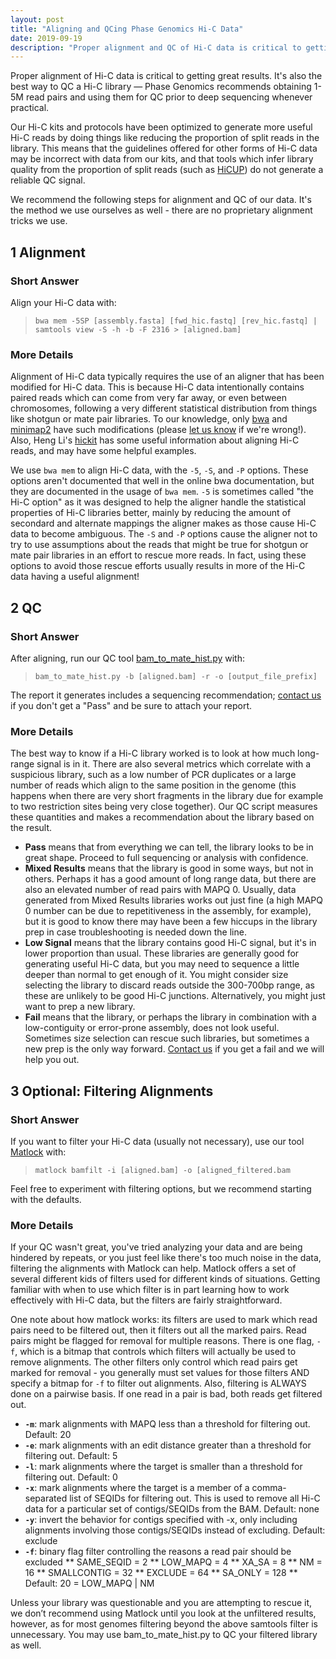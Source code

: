 ```yaml
---
layout: post
title: "Aligning and QCing Phase Genomics Hi-C Data"
date: 2019-09-19
description: "Proper alignment and QC of Hi-C data is critical to getting great analytical results. Phase Genomics Hi-C kits include protocol optimizations that may make the data slightly different than what you may be used to with other Hi-C preps. Our specific recommendations for aligning, QCing, and optionally filtering data from our protocols will help you get the most out of your data."
---
```

Proper alignment of Hi-C data is critical to getting great results. It's also the best way to QC a Hi-C library — Phase Genomics recommends obtaining 1-5M read pairs and using them for QC prior to deep sequencing whenever practical.

Our Hi-C kits and protocols have been optimized to generate more useful Hi-C reads by doing things like reducing the proportion of split reads in the library. This means that the guidelines offered for other forms of Hi-C data may be incorrect with data from our kits, and that tools which infer library quality from the proportion of split reads (such as [HiCUP](https://www.ncbi.nlm.nih.gov/pmc/articles/PMC4706059/)) do not generate a reliable QC signal.

We recommend the following steps for alignment and QC of our data. It's the method we use ourselves as well - there are no proprietary alignment tricks we use.

1   Alignment
---------------------
### Short Answer
Align your Hi-C data with:
> `bwa mem -5SP [assembly.fasta] [fwd_hic.fastq] [rev_hic.fastq] | samtools view -S -h -b -F 2316 > [aligned.bam]`

### More Details
Alignment of Hi-C data typically requires the use of an aligner that has been modified for Hi-C data. This is because Hi-C data intentionally contains paired reads which can come from very far away, or even between chromosomes, following a very different statistical distribution from things like shotgun or mate pair libraries. To our knowledge, only [bwa](http://bio-bwa.sourceforge.net) and [minimap2](https://github.com/lh3/minimap2) have such modifications (please [let us know](mailto:support@phasegenomics.com) if we're wrong!). Also, Heng Li's [hickit](https://github.com/lh3/hickit) has some useful information about aligning Hi-C reads, and may have some helpful examples.

We use `bwa mem` to align Hi-C data, with the `-5`, `-S`, and `-P` options. These options aren't documented that well in the online bwa documentation, but they are documented in the usage of `bwa mem`. `-5` is sometimes called "the Hi-C option" as it was designed to help the aligner handle the statistical properties of Hi-C libraries better, mainly by reducing the amount of secondard and alternate mappings the aligner makes as those cause Hi-C data to become ambiguous. The `-S` and `-P` options cause the aligner not to try to use assumptions about the reads that might be true for shotgun or mate pair libraries in an effort to rescue more reads. In fact, using these options to avoid those rescue efforts usually results in more of the Hi-C data having a useful alignment!

2   QC
---------------------
### Short Answer
After aligning, run our QC tool [bam_to_mate_hist.py](https://github.com/phasegenomics/bam_to_mate_hist) with: 
> `bam_to_mate_hist.py -b [aligned.bam] -r -o [output_file_prefix]`

The report it generates includes a sequencing recommendation; [contact us](mailto:support@phasegenomics.com) if you don't get a "Pass" and be sure to attach your report.

### More Details
The best way to know if a Hi-C library worked is to look at how much long-range signal is in it. There are also several metrics which correlate with a suspicious library, such as a low number of PCR duplicates or a large number of reads which align to the same position in the genome (this happens when there are very short fragments in the library due for example to two restriction sites being very close together). Our QC script measures these quantities and makes a recommendation about the library based on the result.

* __Pass__ means that from everything we can tell, the library looks to be in great shape. Proceed to full sequencing or analysis with confidence.
* __Mixed Results__ means that the library is good in some ways, but not in others. Perhaps it has a good amount of long range data, but there are also an elevated number of read pairs with MAPQ 0. Usually, data generated from Mixed Results libraries works out just fine (a high MAPQ 0 number can be due to repetitiveness in the assembly, for example), but it is good to know there may have been a few hiccups in the library prep in case troubleshooting is needed down the line.
* __Low Signal__ means that the library contains good Hi-C signal, but it's in lower proportion than usual. These libraries are generally good for generating useful Hi-C data, but you may need to sequence a little deeper than normal to get enough of it. You might consider size selecting the library to discard reads outside the 300-700bp range, as these are unlikely to be good Hi-C junctions. Alternatively, you might just want to prep a new library.
* __Fail__ means that the library, or perhaps the library in combination with a low-contiguity or error-prone assembly, does not look useful. Sometimes size selection can rescue such libraries, but sometimes a new prep is the only way forward. [Contact us](support@phasegenomics.com) if you get a fail and we will help you out.

3   Optional: Filtering Alignments
---------------------
### Short Answer
If you want to filter your Hi-C data (usually not necessary), use our tool [Matlock](https://github.com/phasegenomics/matlock) with:
>`matlock bamfilt -i [aligned.bam] -o [aligned_filtered.bam`

Feel free to experiment with filtering options, but we recommend starting with the defaults.

### More Details
If your QC wasn't great, you've tried analyzing your data and are being hindered by repeats, or you just feel like there's too much noise in the data, filtering the alignments with Matlock can help. Matlock offers a set of several different kids of filters used for different kinds of situations. Getting familiar with when to use which filter is in part learning how to work effectively with Hi-C data, but the filters are fairly straightforward.

One note about how matlock works: its filters are used to mark which read pairs need to be filtered out, then it filters out all the marked pairs. Read pairs might be flagged for removal for multiple reasons. There is one flag, `-f`, which is a bitmap that controls which filters will actually be used to remove alignments. The other filters only control which read pairs get marked for removal - you generally must set values for those filters AND specify a bitmap for `-f` to filter out alignments. Also, filtering is ALWAYS done on a pairwise basis. If one read in a pair is bad, both reads get filtered out.

* __`-m`__: mark alignments with MAPQ less than a threshold for filtering out. Default: 20
* __`-e`__: mark alignments with an edit distance greater than a threshold for filtering out. Default: 5
* __`-l`__: mark alignments where the target is smaller than a threshold for filtering out. Default: 0
* __`-x`__: mark alignments where the target is a member of a comma-separated list of SEQIDs for filtering out. This is used to remove all Hi-C data for a particular set of contigs/SEQIDs from the BAM. Default: none
* __`-y`__: invert the behavior for contigs specified with -x, only including alignments involving those contigs/SEQIDs instead of excluding. Default: exclude
* __`-f`__: binary flag filter controlling the reasons a read pair should be excluded
** SAME_SEQID  =  2
** LOW_MAPQ    =  4
** XA_SA       =  8
** NM          = 16
** SMALLCONTIG = 32
** EXCLUDE     = 64
** SA_ONLY     = 128
** Default: 20 =  LOW_MAPQ | NM 

Unless your library was questionable and you are attempting to rescue it, we don’t recommend using Matlock until you look at the unfiltered results, however, as for most genomes filtering beyond the above samtools filter is unnecessary. You may use bam_to_mate_hist.py to QC your filtered library as well.


